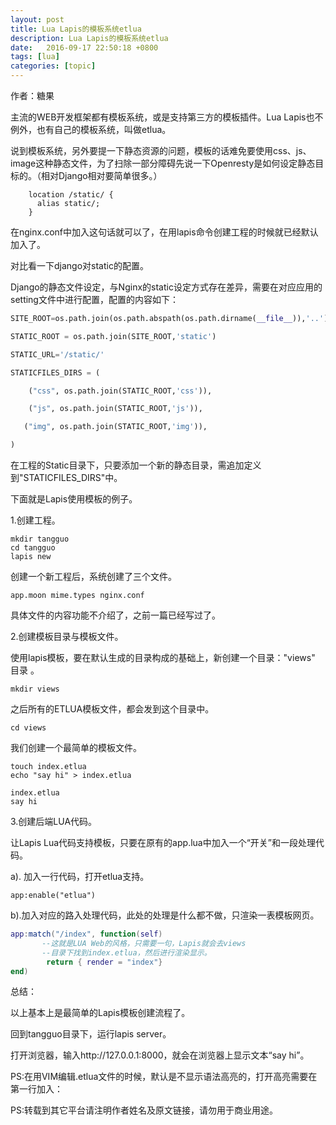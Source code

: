 ```yaml
---
layout: post
title: Lua Lapis的模板系统etlua
description: Lua Lapis的模板系统etlua
date:   2016-09-17 22:50:18 +0800 
tags: [lua]
categories: [topic]
---
```

作者：糖果


主流的WEB开发框架都有模板系统，或是支持第三方的模板插件。Lua Lapis也不例外，也有自己的模板系统，叫做etlua。

说到模板系统，另外要提一下静态资源的问题，模板的话难免要使用css、js、image这种静态文件，为了扫除一部分障碍先说一下Openresty是如何设定静态目标的。（相对Django相对要简单很多。）

```
    location /static/ {                                                                                                                                                           
      alias static/;                                                                                                                                                              
    }
```

在nginx.conf中加入这句话就可以了，在用lapis命令创建工程的时候就已经默认加入了。

对比看一下django对static的配置。

Django的静态文件设定，与Nginx的static设定方式存在差异，需要在对应应用的setting文件中进行配置，配置的内容如下：


```python
SITE_ROOT=os.path.join(os.path.abspath(os.path.dirname(__file__)),'..')

STATIC_ROOT = os.path.join(SITE_ROOT,'static')

STATIC_URL='/static/'

STATICFILES_DIRS = (

    ("css", os.path.join(STATIC_ROOT,'css')),

    ("js", os.path.join(STATIC_ROOT,'js')),

   ("img", os.path.join(STATIC_ROOT,'img')),

)
```

在工程的Static目录下，只要添加一个新的静态目录，需追加定义到"STATICFILES_DIRS"中。

下面就是Lapis使用模板的例子。

1.创建工程。

```
mkdir tangguo
cd tangguo
lapis new 
```

创建一个新工程后，系统创建了三个文件。

```
app.moon mime.types nginx.conf
```

具体文件的内容功能不介绍了，之前一篇已经写过了。

2.创建模板目录与模板文件。

使用lapis模板，要在默认生成的目录构成的基础上，新创建一个目录："views" 目录 。

```
mkdir views
```
之后所有的ETLUA模板文件，都会发到这个目录中。

```
cd views
```

我们创建一个最简单的模板文件。

```
touch index.etlua
echo "say hi" > index.etlua
```

```
index.etlua
say hi
```


3.创建后端LUA代码。

让Lapis Lua代码支持模板，只要在原有的app.lua中加入一个“开关”和一段处理代码。

a).  加入一行代码，打开etlua支持。

```
app:enable("etlua")
```

b).加入对应的路入处理代码，此处的处理是什么都不做，只渲染一表模板网页。

```lua
app:match("/index", function(self)                                                                                             
       --这就是LUA Web的风格，只需要一句，Lapis就会去views
       --目录下找到index.etlua，然后进行渲染显示。
        return { render = "index"}                                                                                             
end)
```


总结：

以上基本上是最简单的Lapis模板创建流程了。

回到tangguo目录下，运行lapis server。

打开浏览器，输入http://127.0.0.1:8000，就会在浏览器上显示文本“say hi”。



PS:在用VIM编辑.etlua文件的时候，默认是不显示语法高亮的，打开高亮需要在第一行加入：

<!DOCTYPE html>





PS:转载到其它平台请注明作者姓名及原文链接，请勿用于商业用途。